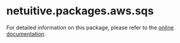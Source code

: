 # netuitive.packages.aws.sqs

For detailed information on this package, please refer to the [online documentation](https://docs.virtana.com/en/aws.html).
